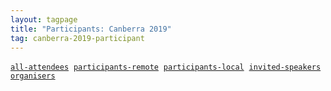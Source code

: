 ```yaml
---
layout: tagpage
title: "Participants: Canberra 2019"
tag: canberra-2019-participant
---
```

<a href="/tag/canberra-2019"><code><nobr>all-attendees</nobr></code></a>&nbsp;
<a href="/tag/canberra-2019-remote"><code><nobr>participants-remote</nobr></code></a>&nbsp;
<a href="/tag/canberra-2019-participant"><code><nobr>participants-local</nobr></code></a>&nbsp;
<a href="/tag/canberra-2019-speaker"><code><nobr>invited-speakers</nobr></code></a>&nbsp;
<a href="/tag/canberra-2019-organiser"><code><nobr>organisers</nobr></code></a>